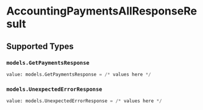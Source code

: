 # AccountingPaymentsAllResponseResult


## Supported Types

### `models.GetPaymentsResponse`

```python
value: models.GetPaymentsResponse = /* values here */
```

### `models.UnexpectedErrorResponse`

```python
value: models.UnexpectedErrorResponse = /* values here */
```

